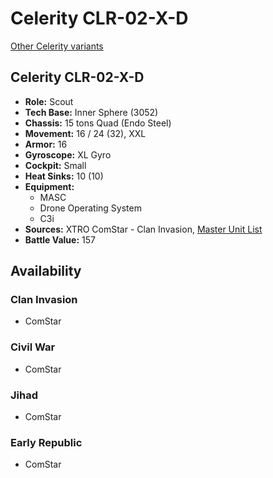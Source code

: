 # Celerity CLR-02-X-D

[Other Celerity variants](../celerity.md)

## Celerity CLR-02-X-D
- **Role:** Scout
- **Tech Base:** Inner Sphere (3052)
- **Chassis:** 15 tons Quad (Endo Steel)
- **Movement:** 16 / 24 (32), XXL
- **Armor:** 16
- **Gyroscope:** XL Gyro
- **Cockpit:** Small
- **Heat Sinks:** 10 (10)
- **Equipment:**
  - MASC
  - Drone Operating System
  - C3i
- **Sources:** XTRO ComStar - Clan Invasion, [Master Unit List](http://masterunitlist.info/Unit/Details/5553/celerity-clr-02-x-d)
- **Battle Value:** 157

## Availability

### Clan Invasion
- ComStar

### Civil War
- ComStar

### Jihad
- ComStar

### Early Republic
- ComStar

